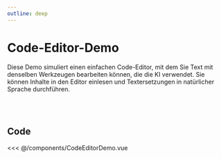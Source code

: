 ```yaml
---
outline: deep
---
```


# Code-Editor-Demo

Diese Demo simuliert einen einfachen Code-Editor, mit dem Sie Text mit denselben Werkzeugen bearbeiten können, die die KI verwendet. Sie können Inhalte in den Editor einlesen und Textersetzungen in natürlicher Sprache durchführen.

<br/>
<br/>

<CodeEditorDemo />

<style>
.vp-doc table {
    display: table;
    width: 100%;
}
</style>

<script setup>
import CodeEditorDemo from "../components/CodeEditorDemo.vue";
</script>

## Code
<<< @/components/CodeEditorDemo.vue
